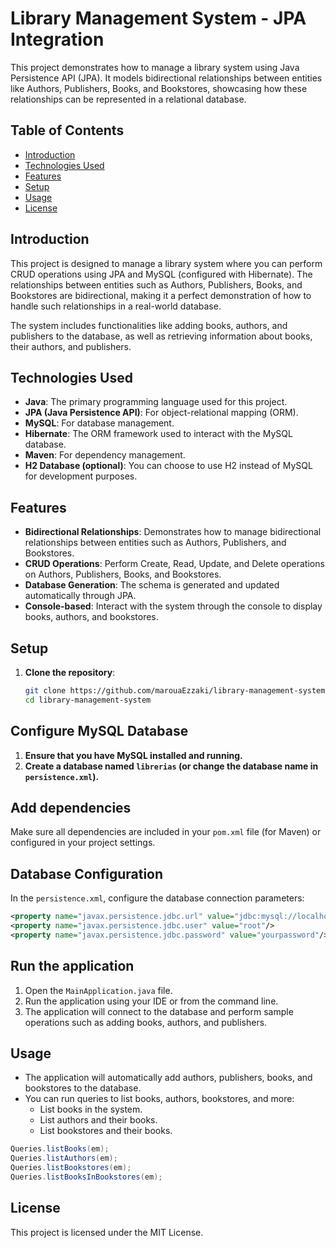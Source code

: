 # Library Management System - JPA Integration

This project demonstrates how to manage a library system using Java Persistence API (JPA). It models bidirectional relationships between entities like Authors, Publishers, Books, and Bookstores, showcasing how these relationships can be represented in a relational database.

## Table of Contents
- [Introduction](#introduction)
- [Technologies Used](#technologies-used)
- [Features](#features)
- [Setup](#setup)
- [Usage](#usage)
- [License](#license)

## Introduction

This project is designed to manage a library system where you can perform CRUD operations using JPA and MySQL (configured with Hibernate). The relationships between entities such as Authors, Publishers, Books, and Bookstores are bidirectional, making it a perfect demonstration of how to handle such relationships in a real-world database.

The system includes functionalities like adding books, authors, and publishers to the database, as well as retrieving information about books, their authors, and publishers.

## Technologies Used

- **Java**: The primary programming language used for this project.
- **JPA (Java Persistence API)**: For object-relational mapping (ORM).
- **MySQL**: For database management.
- **Hibernate**: The ORM framework used to interact with the MySQL database.
- **Maven**: For dependency management.
- **H2 Database (optional)**: You can choose to use H2 instead of MySQL for development purposes.

## Features

- **Bidirectional Relationships**: Demonstrates how to manage bidirectional relationships between entities such as Authors, Publishers, and Bookstores.
- **CRUD Operations**: Perform Create, Read, Update, and Delete operations on Authors, Publishers, Books, and Bookstores.
- **Database Generation**: The schema is generated and updated automatically through JPA.
- **Console-based**: Interact with the system through the console to display books, authors, and bookstores.

## Setup

1. **Clone the repository**:
   ```bash
   git clone https://github.com/marouaEzzaki/library-management-system.git
   cd library-management-system
   
## Configure MySQL Database

1. **Ensure that you have MySQL installed and running.**
2. **Create a database named `librerias` (or change the database name in `persistence.xml`).**

## Add dependencies

Make sure all dependencies are included in your `pom.xml` file (for Maven) or configured in your project settings.

## Database Configuration

In the `persistence.xml`, configure the database connection parameters:

```xml
<property name="javax.persistence.jdbc.url" value="jdbc:mysql://localhost:3306/librerias"/>
<property name="javax.persistence.jdbc.user" value="root"/>
<property name="javax.persistence.jdbc.password" value="yourpassword"/>
```
## Run the application

1. Open the `MainApplication.java` file.
2. Run the application using your IDE or from the command line.
3. The application will connect to the database and perform sample operations such as adding books, authors, and publishers.

## Usage

- The application will automatically add authors, publishers, books, and bookstores to the database.
- You can run queries to list books, authors, bookstores, and more:
  - List books in the system.
  - List authors and their books.
  - List bookstores and their books.

```java
Queries.listBooks(em);
Queries.listAuthors(em);
Queries.listBookstores(em);
Queries.listBooksInBookstores(em);
```
## License

This project is licensed under the MIT License.
